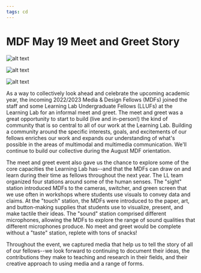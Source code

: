 ```yaml
---
tags: cd
---
```


# MDF May 19 Meet and Greet Story

![alt text](https://files.slack.com/files-pri/T0HTW3H0V-F03GREV7F17/mdf-event-1.jpg?pub_secret=b69e5a5b2a)

![alt text](https://files.slack.com/files-pri/T0HTW3H0V-F03GTLVKKLZ/anna-3.jpg?pub_secret=ad7b86f0d8)

![alt text](https://files.slack.com/files-pri/T0HTW3H0V-F03GCR400BV/screen_shot_2022-05-20_at_1.01.30_pm.jpg?pub_secret=607d0a4a39)

As a way to collectively look ahead and celebrate the upcoming academic year, the incoming 2022/2023 Media & Design Fellows (MDFs) joined the staff and some Learning Lab Undergraduate Fellows (LLUFs) at the Learning Lab for an informal meet and greet. The meet and greet was a great opportunity to start to build (live and in-person!) the kind of community that is so central to all of our work at the Learning Lab. Building a community around the specific interests, goals, and excitements of our fellows enriches our work and expands our understanding of what's possible in the areas of multimodal and multimedia communication. We'll continue to build our collective during the August MDF orientation.

The meet and greet event also gave us the chance to explore some of the core capacities the Learning Lab has--and that the MDFs can draw on and learn during their time as fellows throughout the next year. The LL team organized four stations around some of the human senses. The "sight" station introduced MDFs to the cameras, switcher, and green screen that we use often in workshops where students use visuals to convey data and claims. At the "touch" station, the MDFs were introduced to the paper, art, and button-making supplies that students use to visualize, present, and make tactile their ideas. The "sound" station comprised different microphones, allowing the MDFs to explore the range of sound qualities that different microphones produce. No meet and greet would be complete without a "taste" station, replete with tons of snacks!

Throughout the event, we captured media that help us to tell the story of all of our fellows--we look forward to continuing to document their ideas, the contributions they make to  teaching and research in their fields, and their creative approach to using media and a range of forms.


